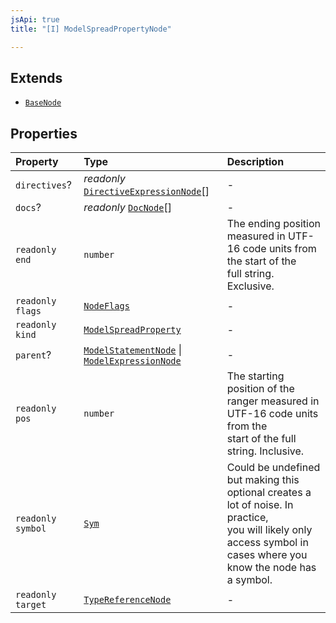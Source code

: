 ```yaml
---
jsApi: true
title: "[I] ModelSpreadPropertyNode"

---
```

## Extends

- [`BaseNode`](Interface.BaseNode.md)

## Properties

| Property | Type | Description |
| :------ | :------ | :------ |
| `directives`? | *readonly* [`DirectiveExpressionNode`](Interface.DirectiveExpressionNode.md)[] | - |
| `docs`? | *readonly* [`DocNode`](Interface.DocNode.md)[] | - |
| `readonly` `end` | `number` | The ending position measured in UTF-16 code units from the start of the<br />full string. Exclusive. |
| `readonly` `flags` | [`NodeFlags`](Enumeration.NodeFlags.md) | - |
| `readonly` `kind` | [`ModelSpreadProperty`](Enumeration.SyntaxKind.md#modelspreadproperty) | - |
| `parent`? | [`ModelStatementNode`](Interface.ModelStatementNode.md) \| [`ModelExpressionNode`](Interface.ModelExpressionNode.md) | - |
| `readonly` `pos` | `number` | The starting position of the ranger measured in UTF-16 code units from the<br />start of the full string. Inclusive. |
| `readonly` `symbol` | [`Sym`](Interface.Sym.md) | Could be undefined but making this optional creates a lot of noise. In practice,<br />you will likely only access symbol in cases where you know the node has a symbol. |
| `readonly` `target` | [`TypeReferenceNode`](Interface.TypeReferenceNode.md) | - |
